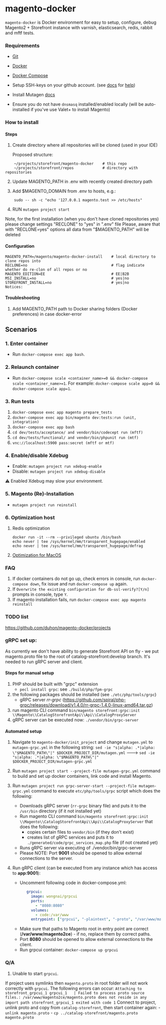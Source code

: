# magento-docker

`magento-docker` is Docker environment for easy to setup, configure, debug Magento2 + Storefront instance with varnish, elasticsearch, redis, rabbit and mftf tests.

### Requirements

* [Git](https://git-scm.com/book/en/v2/Getting-Started-Installing-Git)
* [Docker](https://docs.docker.com/)
* [Docker Compose](https://docs.docker.com/compose/install/)
* Setup SSH-keys on your github account. (see [docs](https://help.github.com/en/github/authenticating-to-github/generating-a-new-ssh-key-and-adding-it-to-the-ssh-agent)  for [help](https://help.github.com/en/github/authenticating-to-github/adding-a-new-ssh-key-to-your-github-account))

* Install Mutagen [docs](https://mutagen.io/documentation/introduction/installation)
* Ensure you do not have `dnsmasq` installed/enabled locally (will be auto-installed if you've use Valet+ to install Magento)


### How to install

#### Steps
1. Create directory where all repositories will be cloned (used in your IDE)
 
    Proposed structure:
```
    ~/projects/storefront/magento-docker    # this repo
    ~/projects/storefront/repos             # directory with repositories
```

2. Update MAGENTO_PATH in .env with recently created directory path

3. Add $MAGENTO_DOMAIN from .env to hosts, e.g.:

```
    sudo -- sh -c "echo '127.0.0.1 magento.test >> /etc/hosts"
```

4. RUN `mutagen project start`

Note, for the first installation (when you don't have cloned repositories yes) please change settings "RECLONE" to "yes" in ".env" file
Please, aware that with "RECLONE=yes" options all data from "$MAGENTO_PATH" will be deleted
#### Configuration

    MAGENTO_PATH=/magento/magento-docker-install    # local directory to clone repos into
    RECLONE=no                                      # flag indicate whether do re-clon of all repos or no
    MAGENTO_EDITION=EE                              # EE|B2B
    MSI_INSTALL=no                                  # yes|no
    STOREFRONT_INSTALL=no                           # yes|no
    Notices:

#### Troubleshooting
   1. Add MAGENTO_PATH path to Docker sharing folders (Docker preferences) in case docker-error


## Scenarios

### 1. Enter container
* Run `docker-compose exec app bash`.

### 2. Relaunch container
* Run `docker-compose scale <container_name>=0 && docker-compose scale <container_name>=1`. For example: `docker-compose scale app=0 && docker-compose scale app=1`.

### 3. Run tests

1. `docker-compose exec app magento prepare_tests`
2. `docker-compose exec app bin/magento dev:tests:run (unit, integration)`
3. `docker-compose exec app bash`
4. `cd dev/tests/acceptance/ and vendor/bin/codecept run (mftf)`
5. `cd dev/tests/functional/ and vendor/bin/phpunit run (mtf)`
6. `vnc://localhost:5900 pass:secret (mftf or mtf)`

### 4. Enable/disable Xdebug

* Enable: `mutagen project run xdebug-enable`
* Disable: `mutagen project run xdebug-disable`


:warning: Enabled Xdebug may slow your environment. 

### 5. Magento (Re)-Installation

* `mutagen project run reinstall`

### 6. Optimization host

1. Redis optimization 
    ```
    docker run -it --rm --privileged ubuntu /bin/bash
    echo never | tee /sys/kernel/mm/transparent_hugepage/enabled
    echo never | tee /sys/kernel/mm/transparent_hugepage/defrag
    ```
2. [Optimization for MacOS](https://gist.github.com/tombigel/d503800a282fcadbee14b537735d202c)

### FAQ
1. If docker containers do not go up, check errors in console, run `docker-compose down`, fix issue and run `docker-compose up` again.
2. If `Overwrite the existing configuration for db-ssl-verify?[Y/n]` prompts in console, type `Y`.
3. If magento installation fails, run `docker-compose exec app magento reinstall`

### TODO list
https://github.com/duhon/magento-docker/projects

### gRPC set up:
As currently we don't have ability to generate Storefront API on fly - we put magento.proto file to the root of catalog-storefront:develop branch.
It's needed to run gRPC server and client.
#### Steps for manual setup
1. PHP should be built with "grpc" extension
   - `pecl install grpc`: see `./build/php/fpm-grpc`
2. the following packages should be installed (see `./etc/php/tools/grpc`)
   - gRPC server *rr-grpc* (https://github.com/spiral/php-grpc/releases/download/v1.4.0/rr-grpc-1.4.0-linux-amd64.tar.gz)
3. run magento CLI command `bin/magento storefront:grpc:init \\Magento\\CatalogStorefrontApi\\Api\\CatalogProxyServer` 
4. gRPC server can be executed now: `./vendor/bin/grpc-server`
 
#### Automated setup
1. Navigate to `magento-docker/init_project` and change `mutagen.yml` to `mutagen-grpc.yml` in the following string:
`sed -ie "s|alpha: .*|alpha: \"$MAGENTO_PATH\"|" $DOCKER_PROJECT_DIR/mutagen.yml`
--->
`sed -ie "s|alpha: .*|alpha: \"$MAGENTO_PATH\"|" $DOCKER_PROJECT_DIR/mutagen-grpc.yml`

2. Run `mutagen project start --project-file mutagen-grpc.yml` command to build and set up docker containers, link code and install Magento.

3. Run `mutagen project run grpc-server-start --project-file mutagen-grpc.yml` command to execute `etc/php/tools/grpc` script which does the following:
   - Downloads gRPC server (`rr-grpc` binary file) and puts it to the `/usr/bin` directory (if it not installed yet)
   - Run magento CLI command `bin/magento storefront:grpc:init \\Magento\\CatalogStorefrontApi\\Api\\CatalogProxyServer` that does the following: 
        - copies certain files to `vendor/bin` (if they don't exist)
        - creates list of gRPC services and puts it to `./generated/code/grpc_services_map.php` file (if not created yet)
   - Runs gRPC server via executing of ./vendor/bin/grpc-server
   - Please NOTE: Port **9001** should be opened to allow external connections to the server.

4. Run gRPC client (can be executed from any instance which has access to **app:9001**):
   - Uncomment following code in docker-compose.yml:
     ```yaml
        grpcui:
          image: wongnai/grpcui
          ports:
            - "8080:8080"
          volumes:
            - code:/var/www
          entrypoint: ["grpcui", "-plaintext", "-proto", "/var/www/magento2ce/magento.proto", "-port", "8080", "-bind", "0.0.0.0", "-import-path", "/var/www/magento2ce", "app:9001"]
     ```
   - Make sure that paths to Magento root in entry point are correct (**/var/www/magento2ce**) - if no, replace them by correct paths.
   - Port **8080** should be opened to allow external connections to the client.
   - Run grpcui container: `docker-compose up grpcui`

### Q/A
 1. Unable to start `grpcui`.
 
 If project uses symlinks then `magento.proto` in root folder will not work correctly with `grpcui`. The following errors can occur:
    ```
   Attaching to storefront_grpcui_1
   grpcui_1   | Failed to process proto source files.: /var/www/magento2ce/magento.proto does not reside in any import path
   storefront_grpcui_1 exited with code 1
    ```
    Connect to project, unlink proto and copy from `catalog-storefront`, then start container again:
     - `unlink magento.proto`
     - `cp ../catalog-storefront/magento.proto magento.proto`

